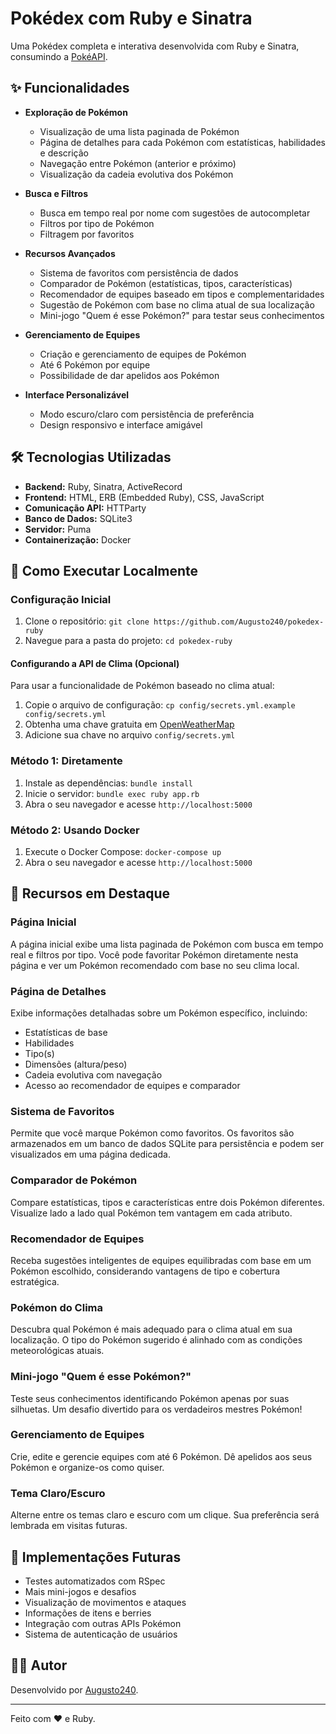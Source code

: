 # Pokédex com Ruby e Sinatra

Uma Pokédex completa e interativa desenvolvida com Ruby e Sinatra, consumindo a [PokéAPI](https://pokeapi.co/).

## ✨ Funcionalidades

- **Exploração de Pokémon**
  - Visualização de uma lista paginada de Pokémon
  - Página de detalhes para cada Pokémon com estatísticas, habilidades e descrição
  - Navegação entre Pokémon (anterior e próximo)
  - Visualização da cadeia evolutiva dos Pokémon
  
- **Busca e Filtros**
  - Busca em tempo real por nome com sugestões de autocompletar
  - Filtros por tipo de Pokémon
  - Filtragem por favoritos
  
- **Recursos Avançados**
  - Sistema de favoritos com persistência de dados
  - Comparador de Pokémon (estatísticas, tipos, características)
  - Recomendador de equipes baseado em tipos e complementaridades
  - Sugestão de Pokémon com base no clima atual de sua localização
  - Mini-jogo "Quem é esse Pokémon?" para testar seus conhecimentos

- **Gerenciamento de Equipes**
  - Criação e gerenciamento de equipes de Pokémon
  - Até 6 Pokémon por equipe
  - Possibilidade de dar apelidos aos Pokémon
  
- **Interface Personalizável**
  - Modo escuro/claro com persistência de preferência
  - Design responsivo e interface amigável

## 🛠️ Tecnologias Utilizadas

- **Backend:** Ruby, Sinatra, ActiveRecord
- **Frontend:** HTML, ERB (Embedded Ruby), CSS, JavaScript
- **Comunicação API:** HTTParty
- **Banco de Dados:** SQLite3
- **Servidor:** Puma
- **Containerização:** Docker

## 🚀 Como Executar Localmente

### Configuração Inicial

1. Clone o repositório: `git clone https://github.com/Augusto240/pokedex-ruby`
2. Navegue para a pasta do projeto: `cd pokedex-ruby`

#### Configurando a API de Clima (Opcional)
Para usar a funcionalidade de Pokémon baseado no clima atual:
1. Copie o arquivo de configuração: `cp config/secrets.yml.example config/secrets.yml`
2. Obtenha uma chave gratuita em [OpenWeatherMap](https://openweathermap.org/api)
3. Adicione sua chave no arquivo `config/secrets.yml`

### Método 1: Diretamente

1. Instale as dependências: `bundle install`
2. Inicie o servidor: `bundle exec ruby app.rb`
3. Abra o seu navegador e acesse `http://localhost:5000`

### Método 2: Usando Docker

1. Execute o Docker Compose: `docker-compose up`
2. Abra o seu navegador e acesse `http://localhost:5000`

## 🌟 Recursos em Destaque

### Página Inicial
A página inicial exibe uma lista paginada de Pokémon com busca em tempo real e filtros por tipo. Você pode favoritar Pokémon diretamente nesta página e ver um Pokémon recomendado com base no seu clima local.

### Página de Detalhes
Exibe informações detalhadas sobre um Pokémon específico, incluindo:
- Estatísticas de base
- Habilidades
- Tipo(s)
- Dimensões (altura/peso)
- Cadeia evolutiva com navegação
- Acesso ao recomendador de equipes e comparador

### Sistema de Favoritos
Permite que você marque Pokémon como favoritos. Os favoritos são armazenados em um banco de dados SQLite para persistência e podem ser visualizados em uma página dedicada.

### Comparador de Pokémon
Compare estatísticas, tipos e características entre dois Pokémon diferentes. Visualize lado a lado qual Pokémon tem vantagem em cada atributo.

### Recomendador de Equipes
Receba sugestões inteligentes de equipes equilibradas com base em um Pokémon escolhido, considerando vantagens de tipo e cobertura estratégica.

### Pokémon do Clima
Descubra qual Pokémon é mais adequado para o clima atual em sua localização. O tipo do Pokémon sugerido é alinhado com as condições meteorológicas atuais.

### Mini-jogo "Quem é esse Pokémon?"
Teste seus conhecimentos identificando Pokémon apenas por suas silhuetas. Um desafio divertido para os verdadeiros mestres Pokémon!

### Gerenciamento de Equipes
Crie, edite e gerencie equipes com até 6 Pokémon. Dê apelidos aos seus Pokémon e organize-os como quiser.

### Tema Claro/Escuro
Alterne entre os temas claro e escuro com um clique. Sua preferência será lembrada em visitas futuras.

## 🚧 Implementações Futuras

- Testes automatizados com RSpec
- Mais mini-jogos e desafios
- Visualização de movimentos e ataques
- Informações de itens e berries
- Integração com outras APIs Pokémon
- Sistema de autenticação de usuários

## 👨‍💻 Autor

Desenvolvido por [Augusto240](https://github.com/Augusto240).

---

Feito com ❤️ e Ruby.